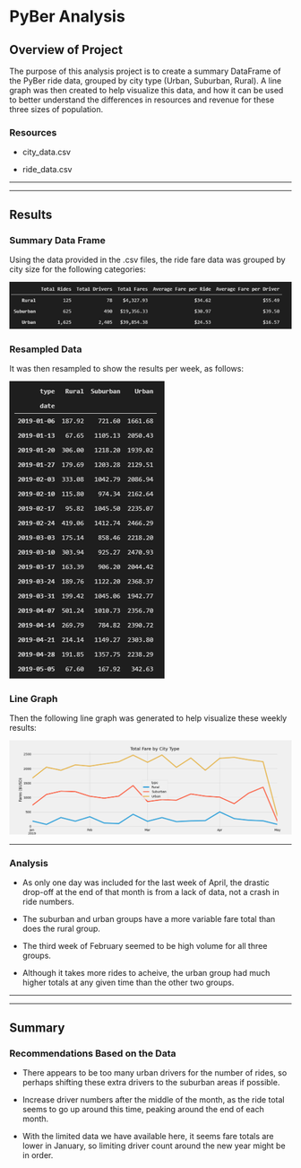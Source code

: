 # PyBer Analysis

## Overview of Project

The purpose of this analysis project is to create a summary DataFrame of the PyBer ride data, grouped by city type (Urban, Suburban, Rural). A line graph was then created to help visualize this data, and how it can be used to better understand the differences in resources and revenue for these three sizes of population.

### Resources
- city_data.csv

- ride_data.csv
---
---

## Results

### Summary Data Frame
Using the data provided in the .csv files, the ride fare data was grouped by city size for the following categories:

![Summary DataFrame](./Resources/Images/Summary_df.png)


### Resampled Data
It was then resampled to show the results per week, as follows:

![Weekly resampled DataFrame](./Resources/Images/Weekly_resample.png)


### Line Graph
Then the following line graph was generated to help visualize these weekly results:

![Line Graph](./Analysis/Pyber_fare_summary.png)
 
--- 

### Analysis

- As only one day was included for the last week of April, the drastic drop-off at the end of that month is from a lack of data, not a crash in ride numbers.
  
- The suburban and urban groups have a more variable fare total than does the rural group.
  
- The third week of February seemed to be high volume for all three groups.
  
- Although it takes more rides to acheive, the urban group had much higher totals at any given time than the other two groups.
---
---

## Summary

### Recommendations Based on the Data

- There appears to be too many urban drivers for the number of rides, so perhaps shifting these extra drivers to the suburban areas if possible.
  
- Increase driver numbers after the middle of the month, as the ride total seems to go up around this time, peaking around the end of each month.
  
- With the limited data we have available here, it seems fare totals are lower in January, so limiting driver count around the new year might be in order.